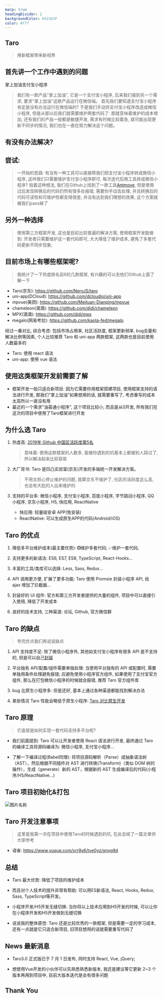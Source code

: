 ```yaml
---
marp: true
headingDivider: 2
backgroundColor: #32363F
color: #fff
---
```


## <!-- fit --> Taro

<!-- 大家下午好, 今天给大家介绍一款前端的框架, Taro -->

> 用新框架带来新视界

## 首先讲一个工作中遇到的问题

掌上加油支付宝小程序

> 我们有一款产品"掌上加油", 它是一个支付宝小程序, 后来我们接到另一个需求, 要求"掌上加油"这款产品运行在微信端。 首先我们要知道支付宝小程序肯定是没有办法运行在微信端的? 于是我们手动将支付宝小程序改造成微信小程序, 但是从那以后我们就需要维护两套代码了: 那就意味着维护的成本增加, 还有我们的产品一般都是敏捷开发, 需求有时候比较着急, 就可能出现更新不同步的情况, 我们也在一直在努力解决这个问题。

## <!-- fit --> 有没有办法解决?

## 尝试: 

> 一开始的思路: 有没有一种工具可以直接帮我们把支付宝小程序转成微信小程序, 这样我们只需要维护支付宝小程序即可, 每次迭代后用工具转成微信小程序? 抱着这种想法, 我们在Github上找到了一款工具[Antmove](https://github.com/ant-move/Antmove), 但是使用过后发现转换后的代码仍然有很多处报错, 需要你手动去处理, 并且转换后的代码可读性和可维护性都变得很差; 并没有达到我们理想的效果, 这个方案就被我们pass掉了

## 另外一种选择

> 使用第三方框架开发, 这也是目前比较普遍的解决方案, 使用框架开发能做到: 开发者只需要维护这一套代码即可, 大大降低了维护成本, 避免了多套代码更新不同步现象;

## 目前市场上有哪些框架呢?

> 我统计了一下热度排名前6的几款框架, 有兴趣的可以去他们Github上面了解一下

- Taro(京东): https://github.com/NervJS/taro
- uni-app(DCloud): https://github.com/dcloudio/uni-app
- mpvue(美团): https://github.com/Meituan-Dianping/mpvue
- chameleon(滴滴): https://github.com/didi/chameleon
- MPX(滴滴): https://github.com/didi/mpx
- megalo(网易考拉): https://github.com/kaola-fed/megalo

经过一番对比, 综合考虑: 包括市场占用率, 社区活跃度, 框架更新频率, bug总量和解决比例等因素, 个人比较推荐 Taro 和 uni-app 两款框架, 这两款也是目前使用人数最多的

- Taro: 使用 react 语法
- uni-app: 使用 vue 语法

## 使用这类框架开发前需要了解

- 框架开发一般只适合新项目: 因为它需要你用框架搭建项目, 使用框架支持的语法进行开发, 那我们"掌上加油"如果想用的话, 就需要重写了, 考虑重写的成本太高所以一直没有用
- 最近的一个需求"油荟通小程序", 这个项目比较小, 而且是从0开发, 所有我们在这次的项目中使用了Taro框架进行开发

## 为什么选 Taro

1. 热度高: [2019年 Github 中国区活跃度第5名](https://www.infoq.cn/article/dCY0AHH71rBBjq3pIfh7)

    > 意味着: 使用这款框架的人数多, 能被你遇到的坑基本上都被别人踩过了, 所以解决起来比较容易

2. 大厂背书: Taro 是凹凸实验室(京东)开发的多端统一开发解决方案。

    > 不用太担心停止维护的问题, 就算京东不维护了, 社区的活跃度这么高, 也会有大批的人出来维护的
  
3. 支持的平台多: 微信小程序, 支付宝小程序, 百度小程序, 字节跳动小程序, QQ 小程序, 京东小程序, H5, 快应用, ReactNative
   <!-- 前面的小程序和H5我想大家应该都了解, 这里简单介绍一下后面这两个 -->
    - 快应用: 轻量级安卓 APP(免安装)
    - ReactNative: 可以生成原生APP的代码(Android/iOS)

## Taro 的优点

1. 降低多平台维护成本(最主要优势): ❎维护多套代码; ✅维护一套代码;

1. 支持更多的新语法: ES6, ES7, ES8, TypeScript, React-Hooks...

2. 丰富的工具/类库可以选择: Less, Sass, Redux...
3. API 调用更方便, 扩展了更多功能: Taro 使用 Promsie 封装小程序 API, 给 ajax 增加了拦截器...
4. 封装好的 UI 组件: 官方和第三方开发者提供的大量的组件, 项目中可以直接引入使用, 降低了开发成本
5. 良好的技术支持, 三种渠道: 论坛, Github, 官方微信群
    <!-- 提一下: 我在开发中遇到的问题基本上都能从Github或者技术博客上找到的答案 -->

## Taro 的缺点

> 夸完优点我们再说说缺点

1. API 支持度不足: 除了微信小程序外, 其他如支付宝小程序有很多 API 是不支持的, 但是可以自己[封装](https://www.yuque.com/vrr9x6/tve0yz/rpyy2x)

1. 平台独有 API/配置/组件需要单独处理: 当使用平台独有的 API 或配置时, 需要单独用条件处理避免报错; 应避免使用小程序官方组件, 如果使用了支付宝官方组件, 那么在打包微信小程序的时候就会报错, 推荐 Taro 官方组件库
1. bug 比原生小程序多: 但是还好, 基本上通过各种渠道都能找到解决办法
1. 某些情况 Taro 性能会略低于原生小程序: [Taro 对比原生开发](https://nervjs.github.io/taro/blog/2020-04-27-taro-vs-jd/)

## Taro 原理

> 它底层是如何实现一套代码支持多平台呢?

- 我们前面提到: Taro 可以让开发者使用 React 语法进行开发, 最终通过 Taro 的编译工具将源码编译为: 微信小程序, 支付宝小程序...

- 了解一下编译过程(Babel同理): 将项目源码解析（Parse）成抽象语法树（AST），然后根据不同插件对 AST 进行转换(Transform)（类似 DOM 树的操作），生成（generate）新的 AST，根据新的 AST 生成编译后的代码(小程序/H5/ReactNative...)

## Taro 项目初始化&打包

<!-- 这里可以给大家演示一下打包过程, 项目初始化就不演示了, 那个下载依赖太花时间 -->

![图片名称](https://i.loli.net/2020/07/02/PAtlV1M9TGZgFn8.png)

<!-- ![图片名称](./img/taro-init.png) -->

## Taro 开发注意事项

> 这里是我第一次在项目中使用Taro的时候遇到的坑, 在此总结了一篇文章供大家参考

- 语雀: https://www.yuque.com/vrr9x6/tve0yz/qnyg9d

## 总结

- Taro 最大优势: 降低了项目的维护成本

- 而且对个人技术的提升非常有帮助: 可以用ES新语法, React, Hooks, Redux, Sass, TypeScript等开发。
    <!-- 这里我们做开发的应该深有体会, 新技术学完过段时间就忘, 但是用几次就熟悉了 -->
- 小程序开发/H5开发无缝切换: 当你将以上技术应用到H5开发的时候, 可以让你在小程序开发和H5开发做到无缝切换
    <!-- 长期开发原生小程序, 再去开发H5的时候总会有生疏感 -->

- 说说我的整体感觉: Taro 还是比较优秀的一款框架, 但是需要一定的学习成本, 还有一点就是它只适合新项目, 旧项目想用的话就需要重写代码了

## News 最新消息

- Taro3.0 正式版已于 7 月 1 日发布, 同时支持 React, Vue, jQuery;

- 想使用Vue开发的小伙伴可以先熟悉熟悉新版本, 我还是建议等它更新 2~3 个版本再用到项目中, 目前大版本迭代是会有很多问题

## <!-- fit --> Thank You
